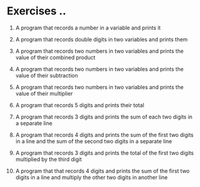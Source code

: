# Exercises ..

1. A program that records a number in a variable and prints it

2. A program that records double digits in two variables and prints them

3. A program that records two numbers in two variables and prints the value of their combined product

4. A program that records two numbers in two variables and prints the value of their subtraction

5. A program that records two numbers in two variables and prints the value of their multiplier

6. A program that records 5 digits and prints their total

7. A program that records 3 digits and prints the sum of each two digits in a separate line

8. A program that records 4 digits and prints the sum of the first two digits in a line and the sum of the second two digits in a separate line

9. A program that records 3 digits and prints the total of the first two digits multiplied by the third digit

10. A program that that records 4 digits and prints the sum of the first two digits in a line and multiply the other two digits in another line
